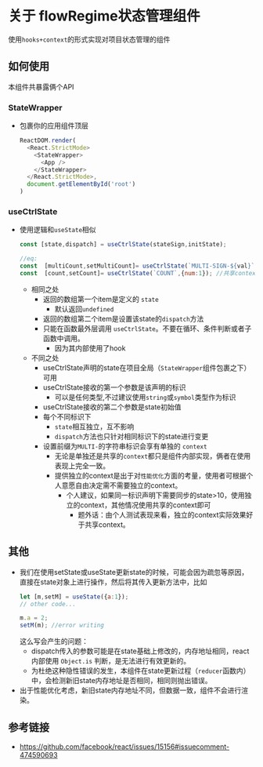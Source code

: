 # 关于 flowRegime状态管理组件

使用`hooks+context`的形式实现对项目状态管理的组件

## 如何使用
本组件共暴露俩个API

### StateWrapper
* 包裹你的应用组件顶层
  ```js
  ReactDOM.render(
    <React.StrictMode>
      <StateWrapper>
        <App />
      </StateWrapper>
    </React.StrictMode>,
    document.getElementById('root')
  )
  ```

### useCtrlState
* 使用逻辑和`useState`相似
  ```js
  const [state,dispatch] = useCtrlState(stateSign,initState);
  
  //eq:
  const  [multiCount,setMultiCount]= useCtrlState(`MULTI-SIGN-${val}`); //独立context形式
  const  [count,setCount]= useCtrlState(`COUNT`,{num:1}); //共享context形式
  ```
  * 相同之处
    * 返回的数组第一个item是定义的 `state`
      * 默认返回`undefined`
    * 返回的数组第二个item是设置该state的`dispatch`方法
    * 只能在函数最外层调用 `useCtrlState`。不要在循环、条件判断或者子函数中调用。
      * 因为其内部使用了hook
  * 不同之处
    * useCtrlState声明的state在项目全局（`StateWrapper`组件包裹之下）可用
    * useCtrlState接收的第一个参数是该声明的标识
      * 可以是任何类型,不过建议使用`string`或`symbol`类型作为标识
    * useCtrlState接收的第二个参数是state初始值
    * 每个不同标识下
      * `state`相互独立，互不影响
      * `dispatch`方法也只针对相同标识下的state进行变更
    * 设置前缀为`MULTI-`的字符串标识会享有单独的 `context`
      * 无论是单独还是共享的`context`都只是组件内部实现，俩者在使用表现上完全一致。
      * 提供独立的context是出于对`性能优化`方面的考量，使用者可根据个人意愿自由决定需不需要独立的context。
        * 个人建议，如果同一标识声明下需要同步的state>10，使用独立的context，其他情况使用共享的context即可
          * 题外话：由个人测试表现来看，独立的context实际效果好于共享context。

## 其他
* 我们在使用setState或useState更新state的时候，可能会因为疏忽等原因，直接在state对象上进行操作，然后将其传入更新方法中，比如
    ```js
    let [m,setM] = useState({a:1});
    // other code...

    m.a = 2;
    setM(m); //error writing

    ```
  这么写会产生的问题：
  * dispatch传入的参数可能是在state基础上修改的，内存地址相同，react内部使用 `Object.is` 判断，是无法进行有效更新的。
  * 为杜绝这种隐性错误的发生，本组件在state更新过程（`reducer`函数内）中，会检测新旧state内存地址是否相同，相同则抛出错误。
* 出于性能优化考虑，新旧state内存地址不同，但数据一致，组件不会进行渲染。

## 参考链接
* https://github.com/facebook/react/issues/15156#issuecomment-474590693